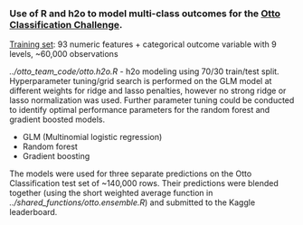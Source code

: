### Use of R and h2o to model multi-class outcomes for the [Otto Classification Challenge](https://www.kaggle.com/c/otto-group-product-classification-challenge).

[Training set](https://www.kaggle.com/c/otto-group-product-classification-challenge/data): 93 numeric features + categorical outcome variable with 9 levels, ~60,000 observations

*../otto_team_code/otto.h2o.R* - h2o modeling using 70/30 train/test split. Hyperparameter tuning/grid search is performed on the GLM model at different weights for ridge and lasso penalties, however no strong ridge or lasso normalization was used. Further parameter tuning could be conducted to identify optimal performance parameters for the random forest and gradient boosted models.

- GLM (Multinomial logistic regression)
- Random forest
- Gradient boosting

The models were used for three separate predictions on the Otto Classification test set of ~140,000 rows. Their predictions were blended together (using the short weighted average function in *../shared_functions/otto.ensemble.R*) and submitted to the Kaggle leaderboard.
